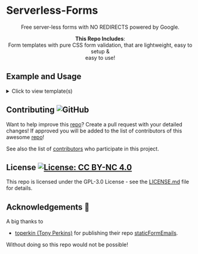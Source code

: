 # Serverless-Forms
<div align="center">
Free server-less forms with NO REDIRECTS powered by Google. <br>

<b>This Repo Includes</b>:<br>Form templates with pure CSS form validation, that are lightweight, easy to setup & <br>
  easy to use!
</div>

## Example and Usage

<details>
  <summary>Click to view template(s)</summary>
  
### Templates  
  <br>
  
- **Contact Form Template**  
  [Source](https://github.com/MarketingPipeline/Serverless-Forms/tree/main/Contact-Form),
  [Demo](https://marketingpip.github.io/Serverless-Mail-Form/Contact-Form/),
   [How to Setup](https://github.com/MarketingPipeline/Serverless-Forms/blob/main/guides/contact-form.md)
    

 
 
  
  
  

<details>
  <summary>Click to view photo preview</summary>
  <br>
<img src="https://i.imgur.com/f24lES2.png"></img>
</details>



----

- **Newsletter Template 1**  
  [Source](https://github.com/MarketingPipeline/Serverless-Forms/tree/main/Newsletter),
  [Demo](https://marketingpip.github.io/Serverless-Mail-Form/Newsletter/),
   [How to Setup](https://github.com/MarketingPipeline/Serverless-Forms/blob/main/guides/newsletter-1.md)
    



<details>
   <summary>Click to view photo preview</summary>
  <br>
<img src="https://i.imgur.com/2fWdbUQ.png"></img>
</details>


----


- **Newsletter Template 2**  
  [Source](https://github.com/MarketingPipeline/Serverless-Forms/tree/main/Newsletter-2),
  [Demo](https://marketingpip.github.io/Serverless-Mail-Form/Newsletter-2/),
   [How to Setup](https://github.com/MarketingPipeline/Serverless-Forms/blob/main/guides/newsletter-2.md)
    



<details>
  <summary>Click to view photo preview</summary>
  <br>
<img src="https://i.imgur.com/tSXRDtt.png"></img>
</details>


  
----


- **Guestbook** (includes a server-less based database) 

  [Source](https://github.com/MarketingPipeline/Serverless-Guestbook),
  [Demo](https://marketingpipeline.github.io/Serverless-Guestbook),
   [How to Setup](https://github.com/MarketingPipeline/Serverless-Guestbook/blob/main/HOW_TO_SETUP.md)
    



<details>
  <summary>Click to view photo preview</summary>
  <br>
<img src="https://i.imgur.com/tSXRDtt.png"></img>
</details>


  
----


  
</details>



## Contributing ![GitHub](https://img.shields.io/github/contributors/MarketingPipeline/Python-In-The-Browser)

Want to help improve this [repo](https://github.com/MarketingPipeline/Python-In-The-Browser/)? Create a pull request with your detailed changes! If approved you will be added to the list of contributors of this awesome [repo](https://github.com/MarketingPipeline/Python-In-The-Browser/)!

See also the list of
[contributors](https://github.com/MarketingPipeline/Python-In-The-Browser/graphs/contributors) who
participate in this project.

## License <a href="https://github.com/MarketingPipeline/Python-In-The-Browser/blob/main/LICENSE"> <img alt="License: CC BY-NC 4.0" src="https://img.shields.io/badge/License-CC%20BY--NC%204.0-orange.svg"></img></a>


This repo is licensed under the GPL-3.0 License - see the
[LICENSE.md](https://github.com/MarketingPipeline/Python-In-The-Browser/blob/main/LICENSE) file for
details.

## Acknowledgements 💙

A big thanks to 

- [toperkin (Tony Perkins)](https://github.com/toperkin/) for publishing their repo [staticFormEmails](https://github.com/toperkin/staticFormEmails).

 Without doing so this repo would not be possible!

